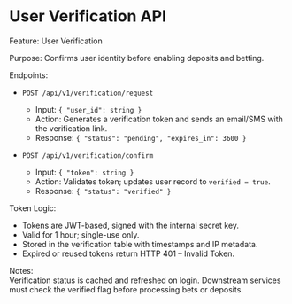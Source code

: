 # User Verification API

Feature: User Verification  

Purpose: Confirms user identity before enabling deposits and betting.  

Endpoints:  
- `POST /api/v1/verification/request`  
  - Input: `{ "user_id": string }`
  - Action: Generates a verification token and sends an email/SMS with the verification link.
  - Response: `{ "status": "pending", "expires_in": 3600 }`

- `POST /api/v1/verification/confirm`
  - Input: `{ "token": string }`
  - Action: Validates token; updates user record to `verified = true`.
  - Response: `{ "status": "verified" }`

Token Logic:  
- Tokens are JWT-based, signed with the internal secret key.
- Valid for 1 hour; single-use only.
- Stored in the verification table with timestamps and IP metadata.
- Expired or reused tokens return HTTP 401 – Invalid Token.

Notes:  
Verification status is cached and refreshed on login.
Downstream services must check the verified flag before processing bets or deposits.
